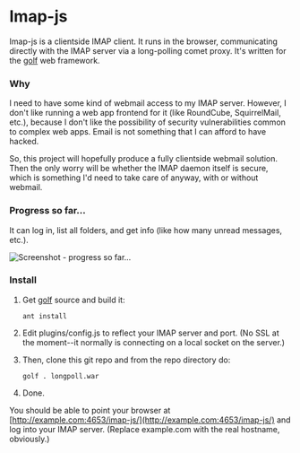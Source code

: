 # Imap-js

Imap-js is a clientside IMAP client. It runs in the browser, communicating
directly with the IMAP server via a long-polling comet proxy. It's written
for the [golf](http://github.com/golf/golf) web framework.

### Why

I need to have some kind of webmail access to my IMAP server. However, I
don't like running a web app frontend for it (like RoundCube, SquirrelMail,
etc.), because I don't like the possibility of security vulnerabilities
common to complex web apps. Email is not something that I can afford to
have hacked.

So, this project will hopefully produce a fully clientside webmail solution.
Then the only worry will be whether the IMAP daemon itself is secure, which
is something I'd need to take care of anyway, with or without webmail.

### Progress so far...

It can log in, list all folders, and get info (like how many unread messages,
etc.).

![Screenshot - progress so far...](https://github.com/micha/imap-js/raw/master/screenshot.png "Screenshot - progress so far...")

### Install

1. Get [golf](http://github.com/golf/golf) source and build it:

    `ant install`

2. Edit plugins/config.js to reflect your IMAP server and port. (No SSL at 
   the moment--it normally is connecting on a local socket on the server.)

3. Then, clone this git repo and from the repo directory do:

    `golf . longpoll.war`

4. Done.

You should be able to point your browser at [http://example.com:4653/imap-js/](http://example.com:4653/imap-js/)
and log into your IMAP server. (Replace example.com with the real hostname,
obviously.)  
